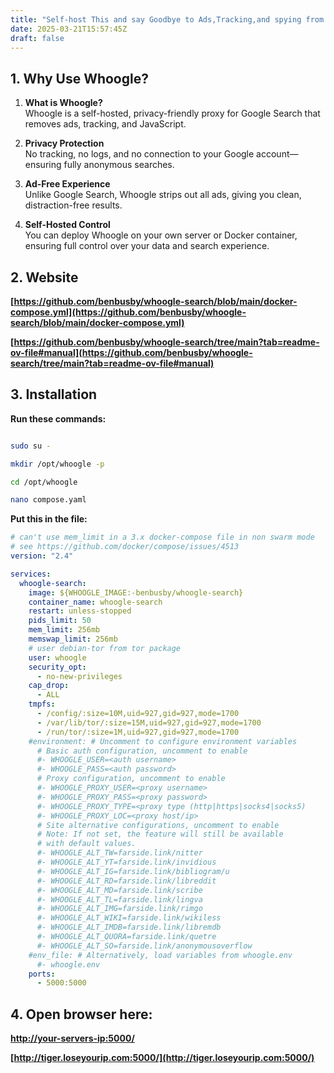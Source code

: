 ```yaml
---
title: "Self-host This and say Goodbye to Ads,Tracking,and spying from Google"
date: 2025-03-21T15:57:45Z
draft: false
---
```

## 1. Why Use Whoogle?

1. **What is Whoogle?**  
   Whoogle is a self-hosted, privacy-friendly proxy for Google Search that removes ads, tracking, and JavaScript.  

2. **Privacy Protection**  
   No tracking, no logs, and no connection to your Google account—ensuring fully anonymous searches.  

3. **Ad-Free Experience**  
   Unlike Google Search, Whoogle strips out all ads, giving you clean, distraction-free results.  

4. **Self-Hosted Control**  
   You can deploy Whoogle on your own server or Docker container, ensuring full control over your data and search experience.  

## 2. Website
**[https://github.com/benbusby/whoogle-search/blob/main/docker-compose.yml](https://github.com/benbusby/whoogle-search/blob/main/docker-compose.yml)**

**[https://github.com/benbusby/whoogle-search/tree/main?tab=readme-ov-file#manual](https://github.com/benbusby/whoogle-search/tree/main?tab=readme-ov-file#manual)**


## 3. Installation
**Run these commands:**
```bash

sudo su -

mkdir /opt/whoogle -p

cd /opt/whoogle

nano compose.yaml
```

**Put this in the file:**
```yaml
# can't use mem_limit in a 3.x docker-compose file in non swarm mode
# see https://github.com/docker/compose/issues/4513
version: "2.4"

services:
  whoogle-search:
    image: ${WHOOGLE_IMAGE:-benbusby/whoogle-search}
    container_name: whoogle-search
    restart: unless-stopped
    pids_limit: 50
    mem_limit: 256mb
    memswap_limit: 256mb
    # user debian-tor from tor package
    user: whoogle
    security_opt:
      - no-new-privileges
    cap_drop:
      - ALL
    tmpfs:
      - /config/:size=10M,uid=927,gid=927,mode=1700
      - /var/lib/tor/:size=15M,uid=927,gid=927,mode=1700
      - /run/tor/:size=1M,uid=927,gid=927,mode=1700
    #environment: # Uncomment to configure environment variables
      # Basic auth configuration, uncomment to enable
      #- WHOOGLE_USER=<auth username>
      #- WHOOGLE_PASS=<auth password>
      # Proxy configuration, uncomment to enable
      #- WHOOGLE_PROXY_USER=<proxy username>
      #- WHOOGLE_PROXY_PASS=<proxy password>
      #- WHOOGLE_PROXY_TYPE=<proxy type (http|https|socks4|socks5)
      #- WHOOGLE_PROXY_LOC=<proxy host/ip>
      # Site alternative configurations, uncomment to enable
      # Note: If not set, the feature will still be available
      # with default values.
      #- WHOOGLE_ALT_TW=farside.link/nitter
      #- WHOOGLE_ALT_YT=farside.link/invidious
      #- WHOOGLE_ALT_IG=farside.link/bibliogram/u
      #- WHOOGLE_ALT_RD=farside.link/libreddit
      #- WHOOGLE_ALT_MD=farside.link/scribe
      #- WHOOGLE_ALT_TL=farside.link/lingva
      #- WHOOGLE_ALT_IMG=farside.link/rimgo
      #- WHOOGLE_ALT_WIKI=farside.link/wikiless
      #- WHOOGLE_ALT_IMDB=farside.link/libremdb
      #- WHOOGLE_ALT_QUORA=farside.link/quetre
      #- WHOOGLE_ALT_SO=farside.link/anonymousoverflow
    #env_file: # Alternatively, load variables from whoogle.env
      #- whoogle.env
    ports:
      - 5000:5000
```

## 4. Open browser here:
**[http://your-servers-ip:5000/](http://tiger.loseyourip.com:5000/)**

**[http://tiger.loseyourip.com:5000/](http://tiger.loseyourip.com:5000/)**
